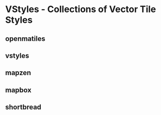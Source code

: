 # VStyles - Collections of Vector Tile Styles
## openmatiles
## vstyles
## mapzen
## mapbox
## shortbread
